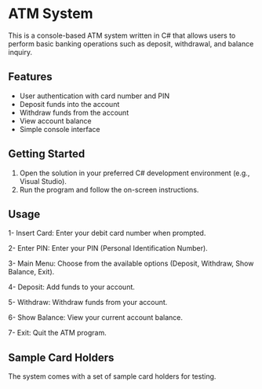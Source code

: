 # ATM System

This is a console-based ATM system written in C# that allows users to perform basic banking operations such as deposit, withdrawal, and balance inquiry.

## Features

- User authentication with card number and PIN
- Deposit funds into the account
- Withdraw funds from the account
- View account balance
- Simple console interface

## Getting Started
1. Open the solution in your preferred C# development environment (e.g., Visual Studio).
2. Run the program and follow the on-screen instructions.

## Usage
1- Insert Card: Enter your debit card number when prompted.

2- Enter PIN: Enter your PIN (Personal Identification Number).

3- Main Menu: Choose from the available options (Deposit, Withdraw, Show Balance, Exit).

4- Deposit: Add funds to your account.

5- Withdraw: Withdraw funds from your account.

6- Show Balance: View your current account balance.

7- Exit: Quit the ATM program.

## Sample Card Holders
The system comes with a set of sample card holders for testing.

